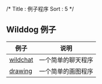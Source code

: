 /*
Title : 例子程序
Sort : 5
*/

## Wilddog 例子
| 例子|	说明 | 
| ---|---|
| [wildchat](wildchat.wilddogapp.com) | 一个简单的聊天程序 |
| [drawing](drawing.wilddogapp.com) | 一个简单的画图程序 |